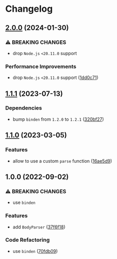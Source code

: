 # Changelog

## [2.0.0](https://github.com/binden-js/body/compare/v1.1.1...v2.0.0) (2024-01-30)

### ⚠ BREAKING CHANGES

- drop `Node.js` `<20.11.0` support

### Performance Improvements

- drop `Node.js` `<20.11.0` support ([1dd0c71](https://github.com/binden-js/body/commit/1dd0c7151f263aa8f4574962223ece7654af6d46))

## [1.1.1](https://github.com/binden-js/body/compare/v1.1.0...v1.1.1) (2023-07-13)

### Dependencies

- bump `binden` from `1.2.0` to `1.2.1` ([320bf27](https://github.com/binden-js/body/commit/320bf27eaa782749071df6d803a61ca7238f55c6))

## [1.1.0](https://github.com/binden-js/body/compare/v1.0.0...v1.1.0) (2023-03-05)

### Features

- allow to use a custom `parse` function ([16ae5d9](https://github.com/binden-js/body/commit/16ae5d95346ddda32c119eb624085464eef5735a))

## 1.0.0 (2022-09-02)

### ⚠ BREAKING CHANGES

- use `binden`

### Features

- add `BodyParser` ([37f6f18](https://github.com/binden-js/body/commit/37f6f18aa30572227518708e7f779bc8b5dcb5ea))

### Code Refactoring

- use `binden` ([70fdb09](https://github.com/binden-js/body/commit/70fdb0990678a16c2d3ee37bffdaa15113dc2814))
